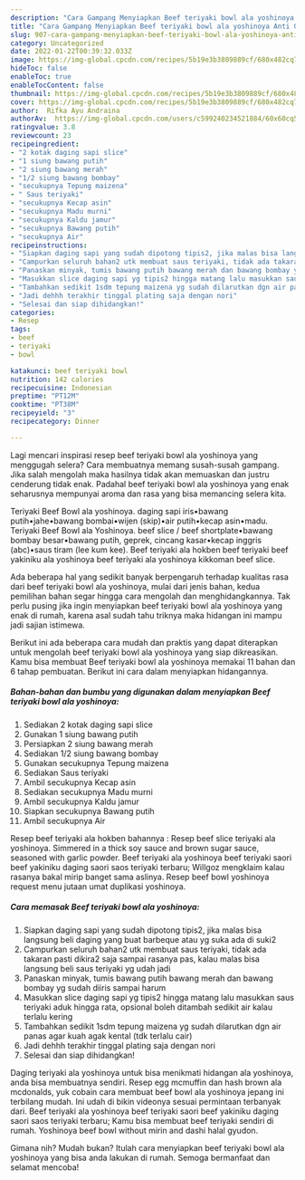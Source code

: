 ```yaml
---
description: "Cara Gampang Menyiapkan Beef teriyaki bowl ala yoshinoya Anti Gagal"
title: "Cara Gampang Menyiapkan Beef teriyaki bowl ala yoshinoya Anti Gagal"
slug: 907-cara-gampang-menyiapkan-beef-teriyaki-bowl-ala-yoshinoya-anti-gagal
category: Uncategorized
date: 2022-01-22T00:39:32.033Z
image: https://img-global.cpcdn.com/recipes/5b19e3b3809889cf/680x482cq70/beef-teriyaki-bowl-ala-yoshinoya-foto-resep-utama.jpg
hideToc: false
enableToc: true
enableTocContent: false
thumbnail: https://img-global.cpcdn.com/recipes/5b19e3b3809889cf/680x482cq70/beef-teriyaki-bowl-ala-yoshinoya-foto-resep-utama.jpg
cover: https://img-global.cpcdn.com/recipes/5b19e3b3809889cf/680x482cq70/beef-teriyaki-bowl-ala-yoshinoya-foto-resep-utama.jpg
author:  Rifka Ayu Andraina
authorAv:  https://img-global.cpcdn.com/users/c599240234521884/60x60cq50/avatar.jpg
ratingvalue: 3.8
reviewcount: 23
recipeingredient:
- "2 kotak daging sapi slice"
- "1 siung bawang putih"
- "2 siung bawang merah"
- "1/2 siung bawang bombay"
- "secukupnya Tepung maizena"
- " Saus teriyaki"
- "secukupnya Kecap asin"
- "secukupnya Madu murni"
- "secukupnya Kaldu jamur"
- "secukupnya Bawang putih"
- "secukupnya Air"
recipeinstructions:
- "Siapkan daging sapi yang sudah dipotong tipis2, jika malas bisa langsung beli daging yang buat barbeque atau yg suka ada di suki2"
- "Campurkan seluruh bahan2 utk membuat saus teriyaki, tidak ada takaran pasti dikira2 saja sampai rasanya pas, kalau malas bisa langsung beli saus teriyaki yg udah jadi"
- "Panaskan minyak, tumis bawang putih bawang merah dan bawang bombay yg sudah diiris sampai harum"
- "Masukkan slice daging sapi yg tipis2 hingga matang lalu masukkan saus teriyaki aduk hingga rata, opsional boleh ditambah sedikit air kalau terlalu kering"
- "Tambahkan sedikit 1sdm tepung maizena yg sudah dilarutkan dgn air panas agar kuah agak kental (tdk terlalu cair)"
- "Jadi dehhh terakhir tinggal plating saja dengan nori"
- "Selesai dan siap dihidangkan!"
categories:
- Resep
tags:
- beef
- teriyaki
- bowl

katakunci: beef teriyaki bowl 
nutrition: 142 calories
recipecuisine: Indonesian
preptime: "PT12M"
cooktime: "PT38M"
recipeyield: "3"
recipecategory: Dinner

---
```



Lagi mencari inspirasi resep beef teriyaki bowl ala yoshinoya yang menggugah selera? Cara membuatnya memang susah-susah gampang. Jika salah mengolah maka hasilnya tidak akan memuaskan dan justru cenderung tidak enak. Padahal beef teriyaki bowl ala yoshinoya yang enak seharusnya mempunyai aroma dan rasa yang bisa memancing selera kita.


Teriyaki Beef Bowl ala yoshinoya. daging sapi iris•bawang putih•jahe•bawang bombai•wijen (skip)•air putih•kecap asin•madu. Teriyaki Beef Bowl ala Yoshinoya. beef slice / beef shortplate•bawang bombay besar•bawang putih, geprek, cincang kasar•kecap inggris (abc)•saus tiram (lee kum kee). Beef teriyaki ala hokben beef teriyaki beef yakiniku ala yoshinoya beef teriyaki ala yoshinoya kikkoman beef slice.

Ada beberapa hal yang sedikit banyak berpengaruh terhadap kualitas rasa dari beef teriyaki bowl ala yoshinoya, mulai dari jenis bahan, kedua pemilihan bahan segar hingga cara mengolah dan menghidangkannya. Tak perlu pusing jika ingin menyiapkan beef teriyaki bowl ala yoshinoya yang enak di rumah, karena asal sudah tahu triknya maka hidangan ini mampu jadi sajian istimewa.


Berikut ini ada beberapa cara mudah dan praktis yang dapat diterapkan untuk mengolah beef teriyaki bowl ala yoshinoya yang siap dikreasikan. Kamu bisa membuat Beef teriyaki bowl ala yoshinoya memakai 11 bahan dan 6 tahap pembuatan. Berikut ini cara dalam menyiapkan hidangannya.

<!--inarticleads1-->

##### Bahan-bahan dan bumbu yang digunakan dalam menyiapkan Beef teriyaki bowl ala yoshinoya:

1. Sediakan 2 kotak daging sapi slice
1. Gunakan 1 siung bawang putih
1. Persiapkan 2 siung bawang merah
1. Sediakan 1/2 siung bawang bombay
1. Gunakan secukupnya Tepung maizena
1. Sediakan  Saus teriyaki
1. Ambil secukupnya Kecap asin
1. Sediakan secukupnya Madu murni
1. Ambil secukupnya Kaldu jamur
1. Siapkan secukupnya Bawang putih
1. Ambil secukupnya Air


Resep beef teriyaki ala hokben bahannya : Resep beef slice teriyaki ala yoshinoya. Simmered in a thick soy sauce and brown sugar sauce, seasoned with garlic powder. Beef teriyaki ala yoshinoya beef teriyaki saori beef yakiniku daging saori saos teriyaki terbaru; Willgoz mengklaim kalau rasanya bakal mirip banget sama aslinya. Resep beef bowl yoshinoya request menu jutaan umat duplikasi yoshinoya. 

<!--inarticleads2-->

##### Cara memasak Beef teriyaki bowl ala yoshinoya:

1. Siapkan daging sapi yang sudah dipotong tipis2, jika malas bisa langsung beli daging yang buat barbeque atau yg suka ada di suki2
1. Campurkan seluruh bahan2 utk membuat saus teriyaki, tidak ada takaran pasti dikira2 saja sampai rasanya pas, kalau malas bisa langsung beli saus teriyaki yg udah jadi
1. Panaskan minyak, tumis bawang putih bawang merah dan bawang bombay yg sudah diiris sampai harum
1. Masukkan slice daging sapi yg tipis2 hingga matang lalu masukkan saus teriyaki aduk hingga rata, opsional boleh ditambah sedikit air kalau terlalu kering
1. Tambahkan sedikit 1sdm tepung maizena yg sudah dilarutkan dgn air panas agar kuah agak kental (tdk terlalu cair)
1. Jadi dehhh terakhir tinggal plating saja dengan nori
1. Selesai dan siap dihidangkan!

Daging teriyaki ala yoshinoya untuk bisa menikmati hidangan ala yoshinoya, anda bisa membuatnya sendiri. Resep egg mcmuffin dan hash brown ala mcdonalds, yuk cobain cara membuat beef bowl ala yoshinoya jepang ini terbilang mudah. Ini udah di bikin videonya sesuai permintaan terbanyak dari. Beef teriyaki ala yoshinoya beef teriyaki saori beef yakiniku daging saori saos teriyaki terbaru; Kamu bisa membuat beef teriyaki sendiri di rumah. Yoshinoya beef bowl without mirin and dashi halal gyudon. 

Gimana nih? Mudah bukan? Itulah cara menyiapkan beef teriyaki bowl ala yoshinoya yang bisa anda lakukan di rumah. Semoga bermanfaat dan selamat mencoba!
